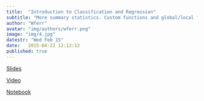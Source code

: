 ```yaml
---
title:  "Introduction to Classification and Regression"
subtitle: "More summary statistics. Custom functions and global/local frames."
author: "Wferr"
avatar: "img/authors/wferr.png"
image: "img/4.jpg"
datestr: "Wed Feb 15"
date:   2015-04-22 12:12:12
published: true
---
```


[Slides](https://docs.google.com/a/berkeley.edu/presentation/d/16zpoPNRgFABtlnsCwcCSfMZDZSFysDjGzRR1TQ0QznA/edit?usp=sharing)

[Video](https://www.youtube.com/watch?v=-SeTN_ADH6M)

[Notebook](https://github.com/kaggledecal/sp17/blob/master/day03/Classification%20+%20Regression.ipynb)
